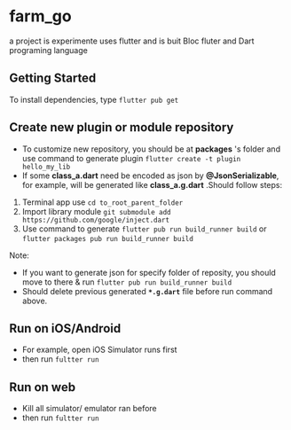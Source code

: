 # farm_go

a project is experimente uses flutter and is buit Bloc fluter and Dart programing language

## Getting Started

To install dependencies, type `flutter pub get`

## Create new plugin or module repository

- To customize new repository, you should be at **packages** 's folder and use command to generate plugin `flutter create -t plugin hello_my_lib`
- If some **class_a.dart** need be encoded as json by **@JsonSerializable**, for example, will be generated like **class_a.g.dart** .Should follow steps:

1) Terminal app use `cd to_root_parent_folder` 
2) Import library module `git submodule add https://github.com/google/inject.dart`
3) Use command to generate `flutter pub run build_runner build` or `flutter packages pub run build_runner build`

Note: 
- If you want to generate json for specify folder of reposity, you should move to there & run `flutter pub run build_runner build` 
- Should delete previous generated **`*.g.dart`** file before run command above.

## Run on iOS/Android
- For example, open iOS Simulator runs first
- then run `fultter run`

## Run on web
- Kill all simulator/ emulator ran before
- then run `fultter run`
